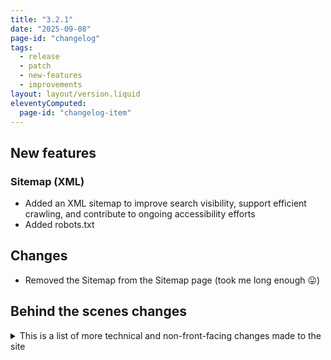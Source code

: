 ```yaml
---
title: "3.2.1"
date: "2025-09-08"
page-id: "changelog"
tags: 
  - release
  - patch
  - new-features
  - improvements
layout: layout/version.liquid
eleventyComputed:
  page-id: "changelog-item"
---
```

## New features
### Sitemap (XML)
- Added an XML sitemap to improve search visibility, support efficient crawling, and contribute to ongoing accessibility efforts
- Added robots.txt 

## Changes
- Removed the Sitemap from the Sitemap page (took me long enough 😛)

## Behind the scenes changes
<details>
<summary>This is a list of more technical and non-front-facing changes made to the site  </summary>

### Changes/improvements
- Excluded several items from collections that don't need to be there, like the 404 page and the Sitemap. This is also beneficial to the XML sitemap

</details>
